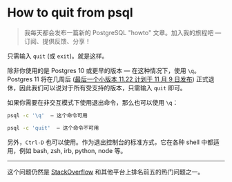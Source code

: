 # How to quit from psql

>我每天都会发布一篇新的 PostgreSQL "howto" 文章。加入我的旅程吧 — 订阅、提供反馈、分享！

只需输入 `quit` (或 `exit`)。就是这样。

除非你使用的是 Postgres 10 或更早的版本 — 在这种情况下，使用 `\q`。Postgres 11 将在几周后 ([最后一个小版本 11.22 计划于 11 月 9 日发布](https://www.postgresql.org/support/versioning/)) 正式退休，因此我们可以说对于所有受支持的版本，只需输入 `quit` 即可。

如果你需要在非交互模式下使用退出命令，那么也可以使用 `\q`：

```bash
psql -c '\q'  – 这个命令可用

psql -c 'quit'  – 这个命令不可用
```

另外，`Ctrl-D` 也可以使用。作为退出控制台的标准方式，它在各种 shell 中都适用，例如 bash, zsh, irb, python, node 等。

---

这个问题仍然是 [StackOverflow](https://stackoverflow.com/questions/9463318/how-to-exit-from-postgresql-command-line-utility-psql) 和其他平台上排名前五的热门问题之一。